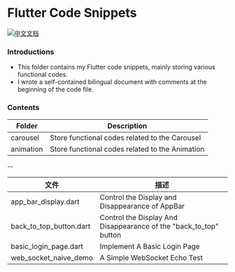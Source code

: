 # Flutter Code Snippets

[![中文文档](https://img.shields.io/badge/文档-中文-blue?style=flat-square)](README_ZH.md)

### Introductions
- This folder contains my Flutter code snippets, mainly storing various functional codes.
- I wrote a self-contained bilingual document with comments at the beginning of the code file.

### Contents
 Folder          | Description      |
|---------------|----------------------|
| carousel |Store functional codes related to the Carousel      |
| animation |Store functional codes related to the Animation      |

--

| 文件          | 描述      |
|---------------|----------------------|
| app_bar_display.dart | Control the Display and Disappearance of AppBar     |
| back_to_top_button.dart	| Control the Display And Disappearance of the "back_to_top" button |
| basic_login_page.dart | Implement A Basic Login Page     |
| web_socket_naive_demo | A Simple WebSocket Echo Test      |
